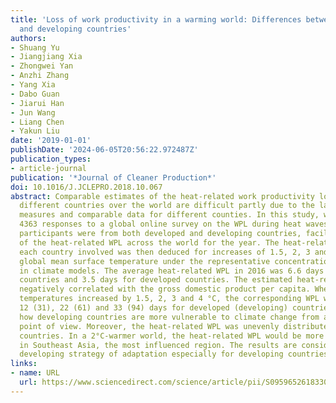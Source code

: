 ```yaml
---
title: 'Loss of work productivity in a warming world: Differences between developed
  and developing countries'
authors:
- Shuang Yu
- Jiangjiang Xia
- Zhongwei Yan
- Anzhi Zhang
- Yang Xia
- Dabo Guan
- Jiarui Han
- Jun Wang
- Liang Chen
- Yakun Liu
date: '2019-01-01'
publishDate: '2024-06-05T20:56:22.972487Z'
publication_types:
- article-journal
publication: '*Journal of Cleaner Production*'
doi: 10.1016/J.JCLEPRO.2018.10.067
abstract: Comparable estimates of the heat-related work productivity loss (WPL) in
  different countries over the world are difficult partly due to the lack of exact
  measures and comparable data for different counties. In this study, we analysed
  4363 responses to a global online survey on the WPL during heat waves in 2016. The
  participants were from both developed and developing countries, facilitating estimates
  of the heat-related WPL across the world for the year. The heat-related WPL for
  each country involved was then deduced for increases of 1.5, 2, 3 and 4 °C in the
  global mean surface temperature under the representative concentration pathway scenarios
  in climate models. The average heat-related WPL in 2016 was 6.6 days for developing
  countries and 3.5 days for developed countries. The estimated heat-related WPL was
  negatively correlated with the gross domestic product per capita. When global surface
  temperatures increased by 1.5, 2, 3 and 4 °C, the corresponding WPL was 9 (19),
  12 (31), 22 (61) and 33 (94) days for developed (developing) countries, quantifying
  how developing countries are more vulnerable to climate change from a particular
  point of view. Moreover, the heat-related WPL was unevenly distributed among developing
  countries. In a 2°C-warmer world, the heat-related WPL would be more than two months
  in Southeast Asia, the most influenced region. The results are considerable for
  developing strategy of adaptation especially for developing countries.
links:
- name: URL
  url: https://www.sciencedirect.com/science/article/pii/S0959652618330816
---
```

